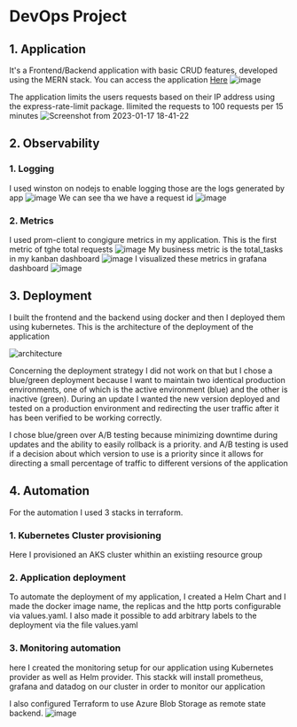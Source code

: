 # DevOps Project

## 1. Application
It's a Frontend/Backend application with basic CRUD features, developed using the MERN stack. You can access the application [Here](http://20.74.93.255/) 
![image](https://user-images.githubusercontent.com/59792971/212894851-2d57c692-a16f-4d00-abd2-61ba9b3dab96.png)

The application limits the users requests based on their IP address using the express-rate-limit package.
Ilimited the requests to 100 requests per 15 minutes
![Screenshot from 2023-01-17 18-41-22](https://user-images.githubusercontent.com/59792971/213181399-a8e7d54c-ebfc-4a31-a147-853955d7fb02.png)

## 2. Observability
### 1. Logging
I used winston on nodejs to enable logging
those are the logs generated by app
![image](https://user-images.githubusercontent.com/59792971/212901996-b30a14ee-151d-438c-93c4-8db0392e82de.png)
We can see tha we have a request id
![image](https://user-images.githubusercontent.com/59792971/212901093-6e9f3717-3b51-4c5c-a7bb-dc904138ddb8.png)

### 2. Metrics
I used prom-client to congigure metrics in my application.
This is the first metric of tghe total requests
![image](https://user-images.githubusercontent.com/59792971/212903497-fde99b44-42f0-483a-80b6-ff6d0d832da3.png)
My business metric is the total_tasks in my kanban dashboard
![image](https://user-images.githubusercontent.com/59792971/212904188-6e799626-ce21-4a95-9cc6-42b9ca1ff336.png)
I visualized these metrics in grafana dashboard
![image](https://user-images.githubusercontent.com/59792971/212933450-5ce071e6-2d33-428e-824f-1301cd571ad3.png)

## 3. Deployment
I built the frontend and the backend using docker and then I deployed them using kubernetes. This is the architecture of the deployment of the application

![architecture](https://user-images.githubusercontent.com/59792971/212928528-f8d6db6c-720c-46c0-99b0-ad5886964081.png)
 
 Concerning the deployment strategy I did not work on that but I chose a blue/green deployment because I want to maintain two identical production environments, one of which is the active environment (blue) and the other is inactive (green). During an update I wanted the new version deployed and tested on a production environment and redirecting the user traffic after  it has been verified to be working correctly. 
 
 I chose blue/green over A/B testing because minimizing downtime during updates and the ability to easily rollback is a priority. and A/B testing is used if a decision about which version to use is a priority since it allows for directing a small percentage of traffic to different versions of the application
 ## 4. Automation
 For the automation I used 3 stacks in terraform. 

 ### 1. Kubernetes Cluster provisioning
 Here I provisioned an AKS cluster whithin an existiing resource group
 
 ### 2. Application deployment 
 To automate the deployment of my application, I created a Helm Chart and I made the docker image name, the replicas and the http ports configurable via values.yaml.  I also made it possible to add arbitrary labels to the deployment via the file values.yaml
 
 ### 3. Monitoring automation
here I created the monitoring setup for our application using Kubernetes provider as well as Helm provider. This stackk will install prometheus, grafana and datadog on our cluster in order to monitor our application

I also configured Terraform to use Azure Blob Storage as remote state backend.
![image](https://user-images.githubusercontent.com/59792971/212934324-ec1bd29b-e70e-45e1-989d-afe947642b74.png)
